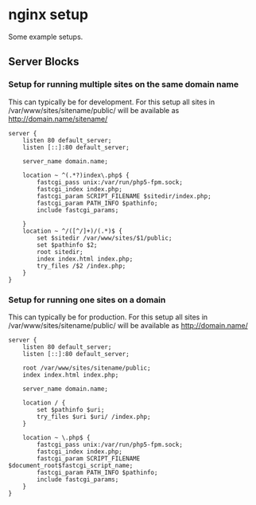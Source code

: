 nginx setup
===========

Some example setups.

## Server Blocks ##

### Setup for running multiple sites on the same domain name ###

This can typically be for development.
For this setup all sites in /var/www/sites/sitename/public/ will be available as http://domain.name/sitename/

```
server {
	listen 80 default_server;
	listen [::]:80 default_server;

	server_name domain.name;

	location ~ ^(.*?)index\.php$ {
		fastcgi_pass unix:/var/run/php5-fpm.sock;
		fastcgi_index index.php;
		fastcgi_param SCRIPT_FILENAME $sitedir/index.php;
		fastcgi_param PATH_INFO $pathinfo;
		include fastcgi_params;

	}
	location ~ ^/([^/]+)/(.*)$ {
		set $sitedir /var/www/sites/$1/public;
		set $pathinfo $2;
		root sitedir;
		index index.html index.php;
		try_files /$2 /index.php;
	}
}
```

### Setup for running one sites on a domain ###

This can typically be for production.
For this setup all sites in /var/www/sites/sitename/public/ will be available as http://domain.name/

```
server {
	listen 80 default_server;
	listen [::]:80 default_server;

	root /var/www/sites/sitename/public;
	index index.html index.php;

	server_name domain.name;

	location / {
		set $pathinfo $uri;
		try_files $uri $uri/ /index.php;
	}

	location ~ \.php$ {
		fastcgi_pass unix:/var/run/php5-fpm.sock;
		fastcgi_index index.php;
		fastcgi_param SCRIPT_FILENAME $document_root$fastcgi_script_name;
		fastcgi_param PATH_INFO $pathinfo;
		include fastcgi_params;
	}
}
```
